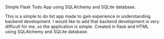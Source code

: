 Simple Flask Todo App using SQLAlchemy and SQLite database.

This is a simple to do list app made to gain experience in understanding backend development. I would like to add that backend development is very difficult for me, so the application is simple. Created in flask and HTML using SQLAlchemy and SQLite database.
